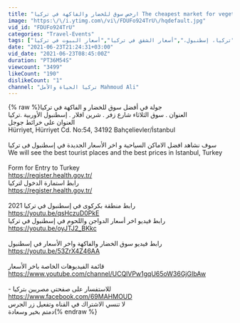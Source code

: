 ```yaml
---
title: "ارخص سوق للخضار والفاكهة في تركيا The cheapest market for vegetables and fruits in Turkey"
image: "https:\/\/i.ytimg.com\/vi\/FDUFo924TrU\/hqdefault.jpg"
vid_id: "FDUFo924TrU"
categories: "Travel-Events"
tags: ["تركيا، إسطنبول،","أسعار الشقق في تركيا","أسعار البيوت في تركيا"]
date: "2021-06-23T21:24:31+03:00"
vid_date: "2021-06-23T08:45:00Z"
duration: "PT36M54S"
viewcount: "3499"
likeCount: "190"
dislikeCount: "1"
channel: "تركيا الحياة والأمل Mahmoud Ali"
---
```

{% raw %}جولة في أفضل سوق للخضار و الفاكهة في تركيا   <br />العنوان . سوق الثلاثاء شارع زفر . شرين افلار . إسطنبول الأوربية  .تركيا<br />العنوان على خرائط جوجل <br />Hürriyet, Hürriyet Cd. No:54, 34192 Bahçelievler/İstanbul<br /><br />سوف نشاهد افضل الاماكن السياحية و اخر الأسعار الجديدة في إسطنبول فى تركيا<br />We will see the best tourist places and the best prices in Istanbul, Turkey<br /><br />Form for Entry to Turkey<br /><a rel="nofollow" target="blank" href="https://register.health.gov.tr/">https://register.health.gov.tr/</a><br />رابط استمارة  الدخول لتركيا <br /><a rel="nofollow" target="blank" href="https://register.health.gov.tr/">https://register.health.gov.tr/</a><br /><br />رابط منطقة بكركوى في إسطنبول في تركيا  2021<br /><a rel="nofollow" target="blank" href="https://youtu.be/qsHczuD0PkE">https://youtu.be/qsHczuD0PkE</a><br />رابط فيديو اخر أسعار الدواجن واللحوم في إسطنبول في تركيا<br /><a rel="nofollow" target="blank" href="https://youtu.be/oyJTJ2_BKkc">https://youtu.be/oyJTJ2_BKkc</a><br /><br /> رابط فيديو سوق الخضار والفاكهة واخر الأسعار في إسطنبول<br /><a rel="nofollow" target="blank" href="https://youtu.be/53ZrX4Z46AA">https://youtu.be/53ZrX4Z46AA</a><br /> <br />قائمة الفيديوهات الخاصة باخر الأسعار <a rel="nofollow" target="blank" href="https://www.youtube.com/channel/UCQlVPw1gqU65oW36GjGIbAw">https://www.youtube.com/channel/UCQlVPw1gqU65oW36GjGIbAw</a><br /><br />- للاستفسار على صفحتي مصريين بتركيا<br /><a rel="nofollow" target="blank" href="https://www.facebook.com/69MAHMOUD">https://www.facebook.com/69MAHMOUD</a> <br />لا تنسي الاشتراك في القناه وتفعيل زر الجرس<br />دمتم بخير وسعادة{% endraw %}
